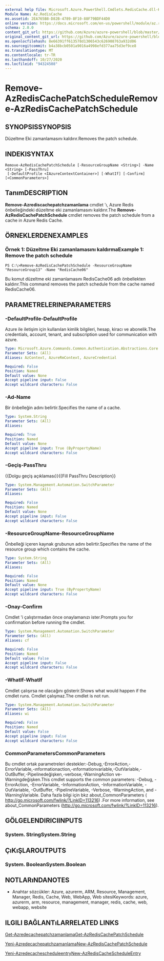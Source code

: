 ```yaml
---
external help file: Microsoft.Azure.PowerShell.Cmdlets.RedisCache.dll-Help.xml
Module Name: Az.RedisCache
ms.assetid: 2EA765B8-D82B-4789-8F10-88F79BDF44D0
online version: https://docs.microsoft.com/en-us/powershell/module/az.rediscache/remove-azrediscachepatchschedule
schema: 2.0.0
content_git_url: https://github.com/Azure/azure-powershell/blob/master/src/RedisCache/RedisCache/help/Remove-AzRedisCachePatchSchedule.md
original_content_git_url: https://github.com/Azure/azure-powershell/blob/master/src/RedisCache/RedisCache/help/Remove-AzRedisCachePatchSchedule.md
ms.openlocfilehash: 8e66391ff613578d1306543c626908763a932d06
ms.sourcegitcommit: b4a38bcb0501a9016a4998efd377aa75d3ef9ce8
ms.translationtype: MT
ms.contentlocale: tr-TR
ms.lasthandoff: 10/27/2020
ms.locfileid: "94324508"
---
```

# <span data-ttu-id="9811c-101">Remove-AzRedisCachePatchSchedule</span><span class="sxs-lookup"><span data-stu-id="9811c-101">Remove-AzRedisCachePatchSchedule</span></span>

## <span data-ttu-id="9811c-102">SYNOPSIS</span><span class="sxs-lookup"><span data-stu-id="9811c-102">SYNOPSIS</span></span>
<span data-ttu-id="9811c-103">Düzeltme Eki zamanlamasını kaldırır.</span><span class="sxs-lookup"><span data-stu-id="9811c-103">Removes the patch schedule.</span></span>

## <span data-ttu-id="9811c-104">INDEKI</span><span class="sxs-lookup"><span data-stu-id="9811c-104">SYNTAX</span></span>

```
Remove-AzRedisCachePatchSchedule [-ResourceGroupName <String>] -Name <String> [-PassThru]
 [-DefaultProfile <IAzureContextContainer>] [-WhatIf] [-Confirm] [<CommonParameters>]
```

## <span data-ttu-id="9811c-105">Tanım</span><span class="sxs-lookup"><span data-stu-id="9811c-105">DESCRIPTION</span></span>
<span data-ttu-id="9811c-106">**Remove-Azrediscachepatchzamanlama** cmdlet 'ı, Azure Redis önbelleğindeki düzeltme eki zamanlamasını kaldırır.</span><span class="sxs-lookup"><span data-stu-id="9811c-106">The **Remove-AzRedisCachePatchSchedule** cmdlet removes the patch schedule from a cache in Azure Redis Cache.</span></span>

## <span data-ttu-id="9811c-107">ÖRNEKLERDEN</span><span class="sxs-lookup"><span data-stu-id="9811c-107">EXAMPLES</span></span>

### <span data-ttu-id="9811c-108">Örnek 1: Düzeltme Eki zamanlamasını kaldırma</span><span class="sxs-lookup"><span data-stu-id="9811c-108">Example 1: Remove the patch schedule</span></span>
```
PS C:\>Remove-AzRedisCachePatchSchedule -ResourceGroupName "ResourceGroup13" -Name "RedisCache06"
```

<span data-ttu-id="9811c-109">Bu komut düzeltme eki zamanlamasını RedisCache06 adlı önbellekten kaldırır.</span><span class="sxs-lookup"><span data-stu-id="9811c-109">This command removes the patch schedule from the cache named RedisCache06.</span></span>

## <span data-ttu-id="9811c-110">PARAMETRELERINE</span><span class="sxs-lookup"><span data-stu-id="9811c-110">PARAMETERS</span></span>

### <span data-ttu-id="9811c-111">-DefaultProfile</span><span class="sxs-lookup"><span data-stu-id="9811c-111">-DefaultProfile</span></span>
<span data-ttu-id="9811c-112">Azure ile iletişim için kullanılan kimlik bilgileri, hesap, kiracı ve abonelik.</span><span class="sxs-lookup"><span data-stu-id="9811c-112">The credentials, account, tenant, and subscription used for communication with azure.</span></span>

```yaml
Type: Microsoft.Azure.Commands.Common.Authentication.Abstractions.Core.IAzureContextContainer
Parameter Sets: (All)
Aliases: AzContext, AzureRmContext, AzureCredential

Required: False
Position: Named
Default value: None
Accept pipeline input: False
Accept wildcard characters: False
```

### <span data-ttu-id="9811c-113">-Ad</span><span class="sxs-lookup"><span data-stu-id="9811c-113">-Name</span></span>
<span data-ttu-id="9811c-114">Bir önbelleğin adını belirtir.</span><span class="sxs-lookup"><span data-stu-id="9811c-114">Specifies the name of a cache.</span></span>

```yaml
Type: System.String
Parameter Sets: (All)
Aliases:

Required: True
Position: Named
Default value: None
Accept pipeline input: True (ByPropertyName)
Accept wildcard characters: False
```

### <span data-ttu-id="9811c-115">-Geçiş</span><span class="sxs-lookup"><span data-stu-id="9811c-115">-PassThru</span></span>
<span data-ttu-id="9811c-116">{{Dolgu geçiş açıklaması}}</span><span class="sxs-lookup"><span data-stu-id="9811c-116">{{Fill PassThru Description}}</span></span>

```yaml
Type: System.Management.Automation.SwitchParameter
Parameter Sets: (All)
Aliases:

Required: False
Position: Named
Default value: None
Accept pipeline input: False
Accept wildcard characters: False
```

### <span data-ttu-id="9811c-117">-ResourceGroupName</span><span class="sxs-lookup"><span data-stu-id="9811c-117">-ResourceGroupName</span></span>
<span data-ttu-id="9811c-118">Önbelleği içeren kaynak grubunun adını belirtir.</span><span class="sxs-lookup"><span data-stu-id="9811c-118">Specifies the name of the resource group which contains the cache.</span></span>

```yaml
Type: System.String
Parameter Sets: (All)
Aliases:

Required: False
Position: Named
Default value: None
Accept pipeline input: True (ByPropertyName)
Accept wildcard characters: False
```

### <span data-ttu-id="9811c-119">-Onay</span><span class="sxs-lookup"><span data-stu-id="9811c-119">-Confirm</span></span>
<span data-ttu-id="9811c-120">Cmdlet 'i çalıştırmadan önce onaylamanızı ister.</span><span class="sxs-lookup"><span data-stu-id="9811c-120">Prompts you for confirmation before running the cmdlet.</span></span>

```yaml
Type: System.Management.Automation.SwitchParameter
Parameter Sets: (All)
Aliases: cf

Required: False
Position: Named
Default value: False
Accept pipeline input: False
Accept wildcard characters: False
```

### <span data-ttu-id="9811c-121">-WhatIf</span><span class="sxs-lookup"><span data-stu-id="9811c-121">-WhatIf</span></span>
<span data-ttu-id="9811c-122">Cmdlet çalışırsa ne olacağını gösterir.</span><span class="sxs-lookup"><span data-stu-id="9811c-122">Shows what would happen if the cmdlet runs.</span></span>
<span data-ttu-id="9811c-123">Cmdlet çalışmaz.</span><span class="sxs-lookup"><span data-stu-id="9811c-123">The cmdlet is not run.</span></span>

```yaml
Type: System.Management.Automation.SwitchParameter
Parameter Sets: (All)
Aliases: wi

Required: False
Position: Named
Default value: False
Accept pipeline input: False
Accept wildcard characters: False
```

### <span data-ttu-id="9811c-124">CommonParameters</span><span class="sxs-lookup"><span data-stu-id="9811c-124">CommonParameters</span></span>
<span data-ttu-id="9811c-125">Bu cmdlet ortak parametreleri destekler:-Debug,-ErrorAction,-ErrorVariable,-ınformationaction,-ınformationvariable,-OutVariable,-OutBuffer,-Pipelinedeğişken,-verbose,-WarningAction ve-Warningdeğişken.</span><span class="sxs-lookup"><span data-stu-id="9811c-125">This cmdlet supports the common parameters: -Debug, -ErrorAction, -ErrorVariable, -InformationAction, -InformationVariable, -OutVariable, -OutBuffer, -PipelineVariable, -Verbose, -WarningAction, and -WarningVariable.</span></span> <span data-ttu-id="9811c-126">Daha fazla bilgi için bkz about_CommonParameters ( http://go.microsoft.com/fwlink/?LinkID=113216) .</span><span class="sxs-lookup"><span data-stu-id="9811c-126">For more information, see about_CommonParameters (http://go.microsoft.com/fwlink/?LinkID=113216).</span></span>

## <span data-ttu-id="9811c-127">GÖLGELENDIRICI</span><span class="sxs-lookup"><span data-stu-id="9811c-127">INPUTS</span></span>

### <span data-ttu-id="9811c-128">System. String</span><span class="sxs-lookup"><span data-stu-id="9811c-128">System.String</span></span>

## <span data-ttu-id="9811c-129">ÇıKıŞLAR</span><span class="sxs-lookup"><span data-stu-id="9811c-129">OUTPUTS</span></span>

### <span data-ttu-id="9811c-130">System. Boolean</span><span class="sxs-lookup"><span data-stu-id="9811c-130">System.Boolean</span></span>

## <span data-ttu-id="9811c-131">NOTLARıNDA</span><span class="sxs-lookup"><span data-stu-id="9811c-131">NOTES</span></span>
* <span data-ttu-id="9811c-132">Anahtar sözcükler: Azure, azurerm, ARM, Resource, Management, Manager, Redis, Cache, Web, WebApp, Web sitesi</span><span class="sxs-lookup"><span data-stu-id="9811c-132">Keywords: azure, azurerm, arm, resource, management, manager, redis, cache, web, webapp, website</span></span>

## <span data-ttu-id="9811c-133">ILGILI BAĞLANTıLAR</span><span class="sxs-lookup"><span data-stu-id="9811c-133">RELATED LINKS</span></span>

[<span data-ttu-id="9811c-134">Get-Azredecachepatchzamanlama</span><span class="sxs-lookup"><span data-stu-id="9811c-134">Get-AzRedisCachePatchSchedule</span></span>](./Get-AzRedisCachePatchSchedule.md)

[<span data-ttu-id="9811c-135">Yeni-Azredecachepatchzamanlama</span><span class="sxs-lookup"><span data-stu-id="9811c-135">New-AzRedisCachePatchSchedule</span></span>](./New-AzRedisCachePatchSchedule.md)

[<span data-ttu-id="9811c-136">Yeni-Azredecachescheduleentry</span><span class="sxs-lookup"><span data-stu-id="9811c-136">New-AzRedisCacheScheduleEntry</span></span>](./New-AzRedisCacheScheduleEntry.md)


